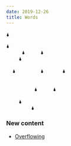```yaml
---
date: 2019-12-26
title: Words
---
```


🌢
<!--more-->

<pre style="border: none;">
🌢
     🌢     🌢
    🌢

  🌢        🌢      🌢


         🌢     🌢

    🌢
        🌢
</pre>

### New content

* [Overflowing](/poet-and-mystic/overflowing)
